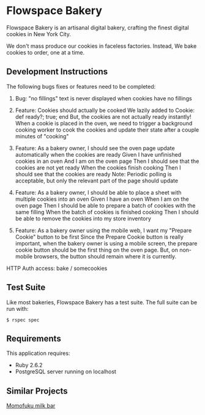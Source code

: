 Flowspace Bakery
================

Flowspace Bakery is an artisanal digital bakery, crafting the finest digital cookies in New York City.

We don't mass produce our cookies in faceless factories. Instead, We bake cookies to order, one at a time.

Development Instructions
-----------------------
The following bugs fixes or features need to be completed:

1. Bug: "no fillings" text is never displayed when cookies have no fillings

2. Feature: Cookies should actually be cooked
   We lazily added to Cookie: def ready?; true; end
   But, the cookies are not actually ready instantly! When a cookie is placed in the oven, we need to trigger a background cooking worker to cook the cookies and update their state after a couple minutes of "cooking"

3. Feature: As a bakery owner, I should see the oven page update automatically when the cookies are ready
   Given I have unfinished cookies in an oven
   And I am on the oven page
   Then I should see that the cookies are not yet ready
   When the cookies finish cooking
   Then I should see that the cookies are ready
   Note: Periodic polling is acceptable, but only the relevant part of the page should update

4. Feature: As a bakery owner, I should be able to place a sheet with multiple cookies into an oven
   Given I have an oven
   When I am on the oven page
   Then I should be able to prepare a batch of cookies with the same filling
   When the batch of cookies is finished cooking
   Then I should be able to remove the cookies into my store inventory

5. Feature: As a bakery owner using the mobile web, I want my "Prepare Cookie" button to be first
   Since the Prepare Cookie button is really important, when the bakery owner is using a mobile screen, the prepare cookie button should be the first thing on the oven page. But, on non-mobile browsers, the button should remain where it is currently.


HTTP Auth access: bake / somecookies

Test Suite
----------
Like most bakeries, Flowspace Bakery has a test suite. The full suite can be run with:

``
$ rspec spec
``

Requirements
-------------

This application requires:

- Ruby 2.6.2
- PostgreSQL server running on localhost

Similar Projects
----------------
[Momofuku milk bar](http://milkbarstore.com/)
